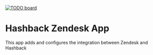 [![TODO board](https://imdone.io/api/1.0/projects/5a145846ae279f78ab91899e/badge)](https://imdone.io/app#/board/hashbackio/zendesk-app)

# Hashback Zendesk App

This app adds and configures the integration between Zendesk and Hashback

